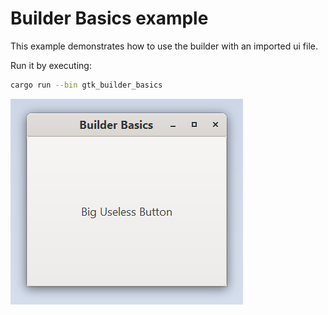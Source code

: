 # Builder Basics example

This example demonstrates how to use the builder with an imported ui file.

Run it by executing:

```bash
cargo run --bin gtk_builder_basics
```

![screenshot](screenshot.png)